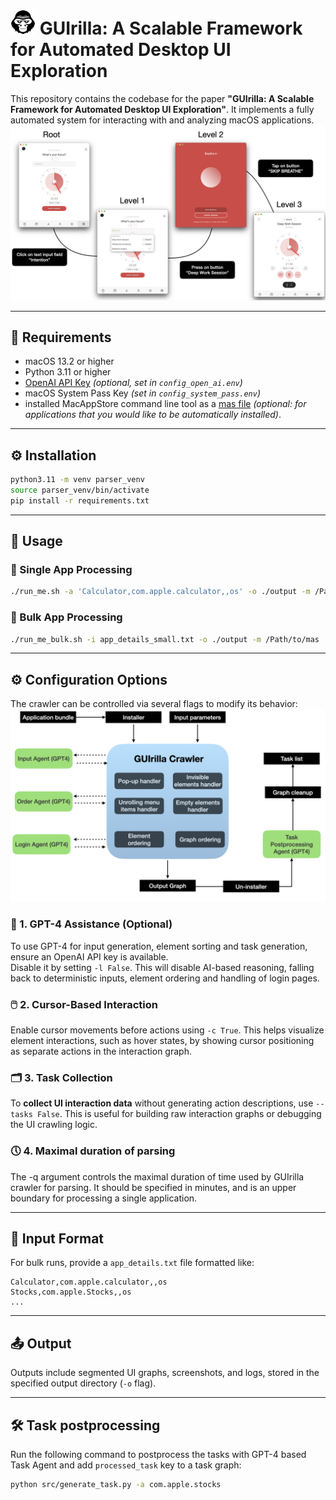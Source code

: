<h1>
  <img src="images/gorilla2.png" alt="Gorilla Logo" width="40">
  GUIrilla: A Scalable Framework for Automated Desktop UI Exploration
</h1>

This repository contains the codebase for the paper **"GUIrilla: A Scalable Framework for Automated Desktop UI Exploration"**. It implements a fully automated system for interacting with and analyzing macOS applications.
![Output](images/tree-screenshots.png)

---

## 🔧 Requirements
- macOS 13.2 or higher  
- Python 3.11 or higher  
- [OpenAI API Key](https://platform.openai.com/account/api-keys) *(optional, set in `config_open_ai.env`)*  
- macOS System Pass Key *(set in `config_system_pass.env`)*  
- installed MacAppStore command line tool as a [mas file](https://github.com/mas-cli/mas/tree/main) *(optional: for applications that you would like to be automatically installed)*.

---

## ⚙️ Installation

```bash
python3.11 -m venv parser_venv
source parser_venv/bin/activate
pip install -r requirements.txt
```

---

## 🚀 Usage

### 🔹 Single App Processing

```bash
./run_me.sh -a 'Calculator,com.apple.calculator,,os' -o ./output -m /Path/to/mas -h False -c False -t True -q 120
```

### 🔹 Bulk App Processing

```bash
./run_me_bulk.sh -i app_details_small.txt -o ./output -m /Path/to/mas
```

---

## ⚙️ Configuration Options

The crawler can be controlled via several flags to modify its behavior:
![System Overview](images/crawler.png)


### 🧠 1. GPT-4 Assistance (Optional)

To use GPT-4 for input generation, element sorting and task generation, ensure an OpenAI API key is available.  
Disable it by setting `-l False`.
This will disable AI-based reasoning, falling back to deterministic inputs, element ordering and handling of login pages.

### 🖱️ 2. Cursor-Based Interaction

Enable cursor movements before actions using `-c True`.
This helps visualize element interactions, such as hover states, by showing cursor positioning as separate actions in the interaction graph.

### 🗂️ 3. Task Collection 

To **collect UI interaction data** without generating action descriptions, use `--tasks False`.
This is useful for building raw interaction graphs or debugging the UI crawling logic.

### 🕔 4. Maximal duration of parsing

The -q argument controls the maximal duration of time used by GUIrilla crawler for parsing.
It should be specified in minutes, and is an upper boundary for processing a single application.

---

## 📁 Input Format

For bulk runs, provide a `app_details.txt` file formatted like:

```
Calculator,com.apple.calculator,,os
Stocks,com.apple.Stocks,,os
...
```

---

## 📤 Output

Outputs include segmented UI graphs, screenshots, and logs, stored in the specified output directory (`-o` flag).

---
## 🛠️ Task postprocessing

Run the following command to postprocess the tasks with GPT-4 based Task Agent and add `processed_task` key to a task graph:

```bash
python src/generate_task.py -a com.apple.stocks
```
